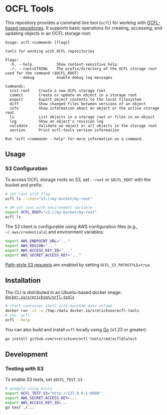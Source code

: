 # OCFL Tools

This repository provides a command line tool (`ocfl`) for working with
[OCFL-based repositories](http://ocfl.io). It supports basic operations for
creating, accessing, and updating objects in an OCFL storage root:

```
Usage: ocfl <command> [flags]

tools for working with OCFL repositories

Flags:
  -h, --help           Show context-sensitive help.
  -r, --root=STRING    The prefix/directory of the OCFL storage root used for the command ($OCFL_ROOT)
      --debug          enable debug log messages

Commands:
  init-root    Create a new OCFL storage root
  commit       Create or update an object in a storage root
  export       Export object contents to the local filesystem
  diff         Show changed files between versions of an object
  info         Show information about an object or the active storage root
  ls           List objects in a storage root or files in an object
  log          Show an object's revision log
  validate     Validate an object or all objects in the storage root
  version      Print ocfl-tools version information

Run "ocfl <command> --help" for more information on a command.
```

## Usage

### S3 Configuration

To access OCFL storage roots on S3, set `--root` or `$OCFL_ROOT` with the bucket and prefix:

```sh
# set root with flag
ocfl ls --root="s3://my-bucket/my-root"

# OR set root with environment variable
export OCFL_ROOT="s3://my-bucket/my-root"
ocfl ls
```

The S3 client is configurable using AWS configuration files (e.g., `~/.aws/credentials`) and environment variables:

```sh
export AWS_ENDPOINT_URL="..."
export AWS_REGION="..."
export AWS_ACCESS_KEY_ID="..."
export AWS_SECRET_ACCESS_KEY="..."
```

[Path-style S3 requests](https://docs.aws.amazon.com/AmazonS3/latest/userguide/VirtualHosting.html#path-style-access) are enabled by setting `OCFL_S3_PATHSTYLE=true`.

## Installation

The CLI is distributed in an Ubuntu-based docker image:
[`docker.io/srerickson/ocfl-tools`](/hub.docker.com/repository/docker/srerickson/ocfl-tools/)

```sh
# start container shell with mounted data volume
docker run -it -v /tmp:/data docker.io/srerickson/ocfl-tools
# run `ocfl`
ocfl --help
```

You can also build and install `ocfl` locally using [Go](https://go.dev/dl) (v1.23 or greater):

```sh
go install github.com/srerickson/ocfl-tools/cmd/ocfl@latest
```

## Development

### Testing with S3

To enable S3 tests, set `$OCFL_TEST_S3`:

```sh
# example using minio
export OCFL_TEST_S3="http://127.0.0.1:9000"
export AWS_SECRET_ACCESS_KEY=...
export AWS_ACCESS_KEY_ID=...
go test ./...
```